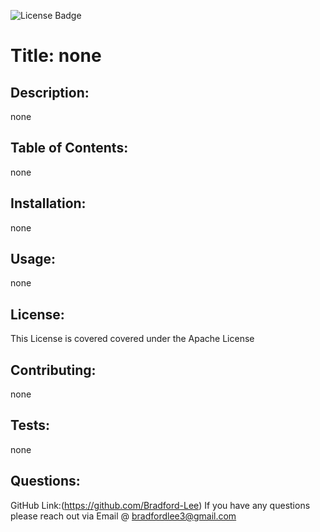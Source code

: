 
  ![License Badge](https://img.shields.io/badge/-Apache-red)
  # Title: none

  ## Description: 
  none

  ## Table of Contents: 
  none

  ## Installation: 
  none

  ## Usage: 
  none

  ## License: 
  This License is covered covered under the Apache License

  ## Contributing: 
  none

  ## Tests: 
  none

  ## Questions:
  GitHub Link:(https://github.com/Bradford-Lee)
  If you have any questions please reach out via Email @ bradfordlee3@gmail.com
  
